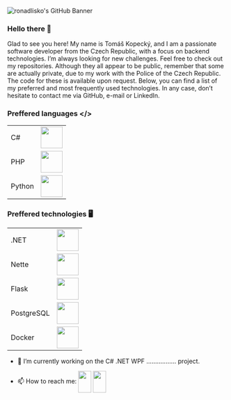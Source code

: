 ![ronadlisko's GitHub Banner](https://github.com/ronadlisko/ronadlisko/blob/main/media/keep-calm-and-keep-coding-banner.jpg?raw=true) 

### Hello there 👋

Glad to see you here! My name is Tomáš Kopecký, and I am a passionate software developer from the Czech Republic, with a focus on backend technologies. I’m always looking for new challenges. Feel free to check out my repositories. Although they all appear to be public, remember that some are actually private, due to my work with the Police of the Czech Republic. The code for these is available upon request. Below, you can find a list of my preferred and most frequently used technologies. In any case, don’t hesitate to contact me via GitHub, e-mail or LinkedIn.

### Preffered languages </>

| | |
|---------------------|------|
| C#                  | <a href="https://learn.microsoft.com/en-us/dotnet/csharp/"><img align="center" src="https://github.com/ronadlisko/ronadlisko/blob/main/media/icons/csharp/csharp-original.svg" width="50"/></a> |
| PHP                 | <a href="https://www.php.net/"><img align="center" src="https://github.com/ronadlisko/ronadlisko/blob/main/media/icons/php/php-original.svg" width="50"/></a> |
| Python              | <a href="https://www.python.org/"><img align="center" src="https://github.com/ronadlisko/ronadlisko/blob/main/media/icons/python/python-original.svg" width="50"/></a> |

### Preffered technologies 🖥️

| | |
|---------------------|------|
| .NET                | <a href="https://dotnet.microsoft.com/"><img align="center" src="https://github.com/ronadlisko/ronadlisko/blob/main/media/icons/dot-net/dot-net-original.svg" width="50"/></a> |
| Nette               | <a href="https://nette.org/"><img align="center" src="https://github.com/ronadlisko/ronadlisko/blob/main/media/icons/nette/nette-original.png" width="50"/></a> |
| Flask               | <a href="https://flask.palletsprojects.com/"><img align="center" src="https://github.com/ronadlisko/ronadlisko/blob/main/media/icons/flask/flask-original.svg" width="50"/></a> |
| PostgreSQL          | <a href="https://www.postgresql.org/"><img align="center" src="https://github.com/ronadlisko/ronadlisko/blob/main/media/icons/postgresql/postgresql-original.svg" width="50"/></a> |
| Docker              | <a href="https://www.docker.com/"><img align="center" src="https://github.com/ronadlisko/ronadlisko/blob/main/media/icons/docker/docker-original.svg" width="50"/></a> |

- 🔭 I’m currently working on the C# .NET WPF ................. project.

- 📫 How to reach me:
<a href="mailto:kopeckytom88@gmail.com"><img align="center" src="https://github.com/ronadlisko/ronadlisko/blob/main/media/icons/email/email-original.svg" height="50" width="30"/></a>
<a href="https://cz.linkedin.com/in/tom%C3%A1%C5%A1-kopeck%C3%BD-964b982b1?trk=people-guest_people_search-card"><img align="center" src="https://github.com/ronadlisko/ronadlisko/blob/main/media/icons/linkedin/linkedin-original.svg" height="50" width="30"/></a>
